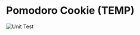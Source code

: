 # Pomodoro Cookie (TEMP)

![Unit Test](https://github.com/project-toughcookie/PomodoroCookie/workflows/Unit%20Test/badge.svg)